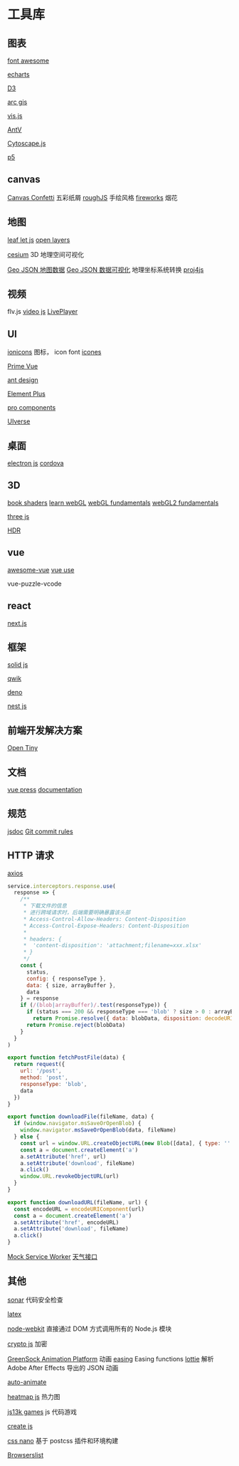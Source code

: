 # 工具库

## 图表

[font awesome](https://fontawesome.com/)

[echarts](https://echarts.apache.org/zh/index.html)

[D3](https://d3js.org/)

[arc gis](https://developers.arcgis.com/)

[vis.js](https://visjs.org/)

[AntV](https://antv.antgroup.com/)

[Cytoscape.js](https://js.cytoscape.org/)

[p5](https://p5js.org/)

## canvas

[Canvas Confetti](https://www.kirilv.com/canvas-confetti/) 五彩纸屑
[roughJS](https://roughjs.com/) 手绘风格
[fireworks](https://github.com/crashmax-dev/fireworks-js) 烟花

## 地图

[leaf let js](https://leafletjs.com/)
[open layers](https://openlayers.org/)

[cesium](https://cesium.com/platform/cesiumjs/) 3D 地理空间可视化

[Geo JSON 地图数据](https://datav.aliyun.com/portal/school/atlas/area_selector)
[Geo JSON 数据可视化](https://geojson.io/)
地理坐标系统转换 [proj4js](https://trac.osgeo.org/proj4js/)

## 视频

flv.js
[video js](https://docs.videojs.com/)
[LivePlayer](https://www.liveqing.com/docs/manuals/LivePlayer.html)

## UI

[ionicons](https://ionic.io/ionicons) 图标， icon font
[icones](https://icones.js.org/)

[Prime Vue](https://primevue.org/)

[ant design](https://ant.design/)

[Element Plus](https://element-plus.org/)

[pro components](https://procomponents.ant.design/)

[UIverse](https://uiverse.io/)

## 桌面

[electron js](https://www.electronjs.org/)
[cordova](https://cordova.apache.org/)

## 3D

[book shaders](https://thebookofshaders.com/)
[learn webGL](https://learnwebgl.brown37.net/)
[webGL fundamentals](https://webglfundamentals.org/webgl/lessons/zh_cn/)
[webGL2 fundamentals](https://webgl2fundamentals.org/)

[three js](https://threejs.org/)

[HDR](https://polyhaven.com/hdris/skies)

## vue

[awesome-vue](https://github.com/vuejs/awesome-vue)
[vue use](https://vueuse.org/)

vue-puzzle-vcode

## react

[next.js](https://nextjs.org/)

## 框架

[solid js](https://www.solidjs.com/docs/latest)

[qwik](https://qwik.dev/)

[deno](https://deno.com/)

[nest js](https://nestjs.com/)

## 前端开发解决方案

[Open Tiny](https://opentiny.design/)

## 文档

[vue press](https://vuepress.vuejs.org/)
[documentation](https://docus.dev/)

## 规范

[jsdoc](https://www.jsdoc.com.cn/)
[Git commit rules](https://www.conventionalcommits.org)

## HTTP 请求

[axios](https://axios-http.com/)

```js
service.interceptors.response.use(
  response => {
    /**
     * 下载文件的信息
     * 进行跨域请求时，后端需要明确暴露该头部
     * Access-Control-Allow-Headers: Content-Disposition
     * Access-Control-Expose-Headers: Content-Disposition
     * 
     * headers: {
     *  'content-disposition': 'attachment;filename=xxx.xlsx'
     * }
     */
    const {
      status,
      config: { responseType },
      data: { size, arrayBuffer },
      data
    } = response
    if (/(blob|arrayBuffer)/.test(responseType)) {
      if (status === 200 && responseType === 'blob' ? size > 0 : arrayBuffer > 0)
        return Promise.resolve({ data: blobData, disposition: decodeURIComponent(response.headers['content-disposition'])})
      return Promise.reject(blobData)
    }
  }
)

export function fetchPostFile(data) {
  return request({
    url: '/post',
    method: 'post',
    responseType: 'blob',
    data
  })
}

export function downloadFile(fileName, data) {
  if (window.navigator.msSaveOrOpenBlob) {
    window.navigator.msSaveOrOpenBlob(data, fileName)
  } else {
    const url = window.URL.createObjectURL(new Blob([data], { type: '' }))
    const a = document.createElement('a')
    a.setAttribute('href', url)
    a.setAttribute('download', fileName)
    a.click()
    window.URL.revokeObjectURL(url)
  }
}

export function downloadURL(fileName, url) {
  const encodeURL = encodeURIComponent(url)
  const a = document.createElement('a')
  a.setAttribute('href', encodeURL)
  a.setAttribute('download', fileName)
  a.click()
}

```

[Mock Service Worker](https://mswjs.io/docs/)
[天气接口](https://openweathermap.org/)

## 其他

[sonar](https://www.sonarsource.com/) 代码安全检查

[latex](https://latex.js.org/)

[node-webkit](https://nwjs.io/) 直接通过 DOM 方式调用所有的 Node.js 模块

[crypto js](https://cryptojs.gitbook.io/) 加密

[GreenSock Animation Platform](https://gsap.com/) 动画
[easing](https://easings.net/) Easing functions
[lottie](https://airbnb.io/lottie) 解析 Adobe After Effects 导出的 JSON 动画

[auto-animate](https://auto-animate.formkit.com/)

[heatmap js](https://www.patrick-wied.at/static/heatmapjs/) 热力图

[js13k games](https://js13kgames.com/) js 代码游戏

[create js](https://createjs.com/)

[css nano](https://cssnano.github.io/cssnano/) 基于 postcss 插件和环境构建

[Browserslist](https://browsersl.ist/)

